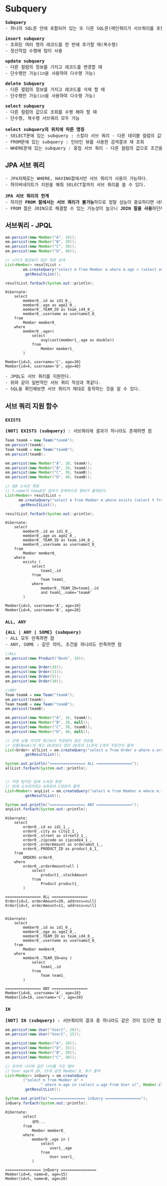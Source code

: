 # Subquery
<pre>
<b>Subquery</b>
- 하나의 SQL문 안에 포함되어 있는 또 다른 SQL문(메인쿼리가 서브쿼리를 포함하는 종속적인 관계)

<b>insert subquery</b>
- 조회된 여러 행의 레코드를 한 번에 추가할 때(복수행)
- 정산작업 수행에 많이 사용

<b>update subquery</b>
- 다른 컬럼의 정보를 가지고 레코드를 변경할 때
- 단수행만 가능(in을 사용하여 다수행 가능)

<b>delete Subquery</b>
- 다른 컬럼의 정보를 가지고 레코드를 삭제 할 때
- 단수행만 가능(in을 사용하여 다수행 가능)

<b>select subquery</b>
- 다른 컬럼의 값으로 조회를 수행 해야 할 때
- 단수행, 복수행 서브쿼리 모두 가능

<b>select subquery의 위치에 따른 명칭</b>
- SELECT문에 있는 subquery : 스칼라 서브 쿼리 - 다른 테이블 컬럼의 값을 보여줄 때
- FROM문에 있는 subquery : 인라인 뷰를 사용한 검색결과 재 조회
- WHERE문에 있는 subquery : 중첩 서브 쿼리 - 다른 컬럼의 값으로 조건을 만들 때
</pre>
## JPA 서브 쿼리
<pre>
- JPA자체로는 WHERE, HAVING절에서만 서브 쿼리가 사용이 가능하다.
- 하이버네이트가 지원을 해줘 SELECT절까지 서브 쿼리를 쓸 수 있다.

<b>JPA 서브 쿼리의 한계</b>
- 하지만 <b>FROM 절에서는 서브 쿼리가 불가능</b>하므로 정말 성능이 중요하다면 네이티브 SQL로 작성하자.
- FROM 절은 JOIN으로 해결할 수 있는 가능성이 높으니 <b>JOIN 절을 사용</b>하던지 쿼리 두 번 날리는 것도 하나의 방법이다.
</pre>
## 서브쿼리 - JPQL
```java
em.persist(new Member("A", 10));
em.persist(new Member("B", 20));
em.persist(new Member("C", 30));
em.persist(new Member("D", 40));

// 나이가 평균보다 많은 회원 검색
List<Member> resultList = 
        em.createQuery("select m from Member m where m.age > (select avg(subM.age) from Member subM)", Member.class)
        .getResultList();

resultList.forEach(System.out::println);
```
```console
Hibernate:
    select
        member0_.id as id1_0_,
        member0_.age as age2_0_,
        member0_.TEAM_ID as team_id4_0_,
        member0_.username as username3_0_ 
    from
        Member member0_ 
    where
        member0_.age>(
            select
                avg(cast(member1_.age as double)) 
            from
                Member member1_
        )

Member{id=3, username='C', age=30}
Member{id=4, username='D', age=40}
```
<pre>
- JPQL도 서브 쿼리를 지원한다.
- 위와 같이 일반적인 서브 쿼리 작성과 똑같다.
- SQL을 확인해보면 서브 쿼리가 제대로 동작하는 것을 알 수 있다.
</pre>
## 서브 쿼리 지원 함수
### `EXISTS`
<pre>
<b>[NOT] EXISTS (subquery)</b> : 서브쿼리에 결과가 하나라도 존재하면 참
</pre>
```java
Team teamA = new Team("teamA");
em.persist(teamA);
Team teamB = new Team("teamB");
em.persist(teamB);

em.persist(new Member("A", 10, teamA));
em.persist(new Member("B", 20, teamA));
em.persist(new Member("C", 30, teamB));
em.persist(new Member("D", 40, teamB));

// 팀A 소속인 회원
// t.name이 temaA인 결과가 존재하므로 멤버가 출력된다.
List<Member> resultList = 
      em.createQuery("select m from Member m where exists (select t from m.team t where t.name = 'teamA')", Member.class)
      .getResultList();

resultList.forEach(System.out::println);
```
```console
Hibernate:
    select
        member0_.id as id1_0_,
        member0_.age as age2_0_,
        member0_.TEAM_ID as team_id4_0_,
        member0_.username as username3_0_ 
    from
        Member member0_ 
    where
        exists (
            select
                team1_.id 
            from
                Team team1_ 
            where
                member0_.TEAM_ID=team1_.id 
                and team1_.name='teamA'
        )

Member{id=3, username='A', age=10}
Member{id=4, username='B', age=20}
```
### `ALL, ANY`
<pre>
<b>{ALL | ANY | SOME} (subquery)</b>
- ALL 모두 만족하면 참
- ANY, SOME : 같은 의미, 조건을 하나라도 만족하면 참
</pre>
```java
//ALL
em.persist(new Product("Book", 10));

em.persist(new Order(20));
em.persist(new Order(11));
em.persist(new Order(5));
em.persist(new Order(10));

//ANY
Team teamA = new Team("teamA");
em.persist(teamA);
Team teamB = new Team("teamB");
em.persist(teamB);

em.persist(new Member("A", 10, teamA));
em.persist(new Member("B", 20, null));
em.persist(new Member("C", 30, teamB));
em.persist(new Member("D", 40, null));

// 전체 상품 각각의 재고보다 주문량이 많은 주문들
// 상품(Book)의 재고 10권보다 많은 20권과 11권의 2개의 주문건이 출력
List<Order> allList = em.createQuery("select o from Order o where o.orderAmount > ALL (select p.stockAmount from Product p)", Order.class)
        .getResultList();

System.out.println("================ ALL ================");
allList.forEach(System.out::println);


// 어떤 팀이든 팀에 소속된 회원
// 팀에 소속되어있는 A회원과 C회원이 출력
List<Member> anyList = em.createQuery("select m from Member m where m.team = ANY (select t from Team t)", Member.class)
        .getResultList();

System.out.println("================ ANY ================");
anyList.forEach(System.out::println);
```
```console
Hibernate: 
    select
        order0_.id as id1_1_,
        order0_.city as city2_1_,
        order0_.street as street3_1_,
        order0_.zipcode as zipcode4_1_,
        order0_.orderAmount as orderamo5_1_,
        order0_.PRODUCT_ID as product_6_1_ 
    from
        ORDERS order0_ 
    where
        order0_.orderAmount>all (
            select
                product1_.stockAmount 
            from
                Product product1_
        )

================ ALL ================
Order{id=2, orderAmount=20, address=null}
Order{id=3, orderAmount=11, address=null}


Hibernate:
    select
        member0_.id as id1_0_,
        member0_.age as age2_0_,
        member0_.TEAM_ID as team_id4_0_,
        member0_.username as username3_0_ 
    from
        Member member0_ 
    where
        member0_.TEAM_ID=any (
            select
                team1_.id 
            from
                Team team1_
        )

================ ANY ================
Member{id=8, username='A', age=10}
Member{id=10, username='C', age=30}
```
### `IN`
<pre>
<b>[NOT] IN (subquery)</b> : 서브쿼리의 결과 중 하나라도 같은 것이 있으면 참
</pre>
```java
em.persist(new User("User1", 20));
em.persist(new User("User2", 15));

em.persist(new Member("A", 10));
em.persist(new Member("D", 15));
em.persist(new Member("B", 20));
em.persist(new Member("C", 30));

// 유저의 나이와 같은 나이를 가진 멤버
// User age의 20, 15와 같은 Member D, B가 출력
List<Member> inQuery = em.createQuery
        ("select m from Member m" +
                " where m.age in (select u.age From User u)", Member.class)
        .getResultList();

System.out.println("================ inQuery ================");
inQuery.forEach(System.out::println);
```
```console
Hibernate: 
        select
            생략...
        from
            Member member0_ 
        where
            member0_.age in (
                select
                    user1_.age 
                from
                    User user1_
            )

================ inQuery ================
Member(id=4, name=D, age=15)
Member(id=5, name=B, age=20)
```

